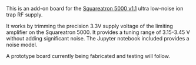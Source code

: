 This is an add-on board for the [Squareatron 5000 v1.1](https://github.com/OregonIons/Squareatron-5000) ultra low-noise ion trap RF supply. 

It works by trimming the precision 3.3V supply voltage of the limiting amplifier on the Squareatron 5000.  It provides a tuning range of 3.15-3.45 V without adding significant noise.  The Jupyter notebook included provides a noise model.

A prototype board currently being fabricated and testing will follow.
